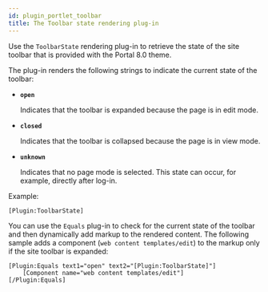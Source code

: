 ```yaml
---
id: plugin_portlet_toolbar
title: The Toolbar state rendering plug-in
---
```





Use the `ToolbarState` rendering plug-in to retrieve the state of the site toolbar that is provided with the Portal 8.0 theme.

The plug-in renders the following strings to indicate the current state of the toolbar:

-   **`open`**

    Indicates that the toolbar is expanded because the page is in edit mode.

-   **`closed`**

    Indicates that the toolbar is collapsed because the page is in view mode.

-   **`unknown`**

    Indicates that no page mode is selected. This state can occur, for example, directly after log-in.


Example:

```
[Plugin:ToolbarState]
```

You can use the `Equals` plug-in to check for the current state of the toolbar and then dynamically add markup to the rendered content. The following sample adds a component \(`web content templates/edit`\) to the markup only if the site toolbar is expanded:

```
[Plugin:Equals text1="open" text2="[Plugin:ToolbarState]"]
    [Component name="web content templates/edit"]
[/Plugin:Equals]
```

